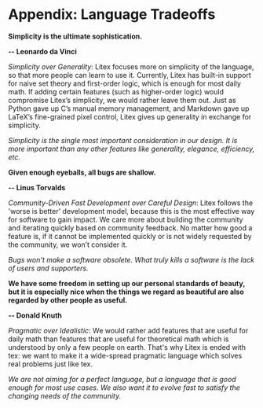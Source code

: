 # Appendix: Language Tradeoffs

__Simplicity is the ultimate sophistication.__

__-- Leonardo da Vinci__

*Simplicity over Generality*: Litex focuses more on simplicity of the language, so that more people can learn to use it. Currently, Litex has built-in support for naive set theory and first-order logic, which is enough for most daily math. If adding certain features (such as higher-order logic) would compromise Litex’s simplicity, we would rather leave them out. Just as Python gave up C’s manual memory management, and Markdown gave up LaTeX’s fine-grained pixel control, Litex gives up generality in exchange for simplicity.

*Simplicity is the single most important consideration in our design. It is more important than any other features like generality, elegance, efficiency, etc.*

__Given enough eyeballs, all bugs are shallow.__

__-- Linus Torvalds__

*Community-Driven Fast Development over Careful Design*: Litex follows the 'worse is better' development model, because this is the most effective way for software to gain impact. We care more about building the community and iterating quickly based on community feedback. No matter how good a feature is, if it cannot be implemented quickly or is not widely requested by the community, we won’t consider it.

*Bugs won't make a software obsolete. What truly kills a software is the lack of users and supporters.*

__We have some freedom in setting up our personal standards of beauty, but it is especially nice when the things we regard as beautiful are also regarded by other people as useful.__

__-- Donald Knuth__

*Pragmatic over Idealistic*: We would rather add features that are useful for daily math than features that are useful for theoretical math which is understood by only a few people on earth. That's why Litex is ended with tex: we want to make it a wide-spread pragmatic language which solves real problems just like tex.

*We are not aiming for a perfect language, but a language that is good enough for most use cases. We also want it to evolve fast to satisfy the changing needs of the community.*